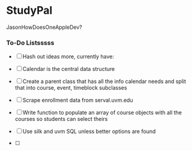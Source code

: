 # StudyPal
JasonHowDoesOneAppleDev?

### To-Do Listsssss
- [ ] Hash out ideas more, currently have:

- [ ] Calendar is the central data structure

- [ ] Create a parent class that has all the info calendar needs and split that into course, event, timeblock subclasses

- [ ] Scrape enrollment data from serval.uvm.edu

- [ ] Write function to populate an array of course objects with all the courses so students can select theirs

- [ ] Use silk and uvm SQL unless better options are found

- [ ] 
